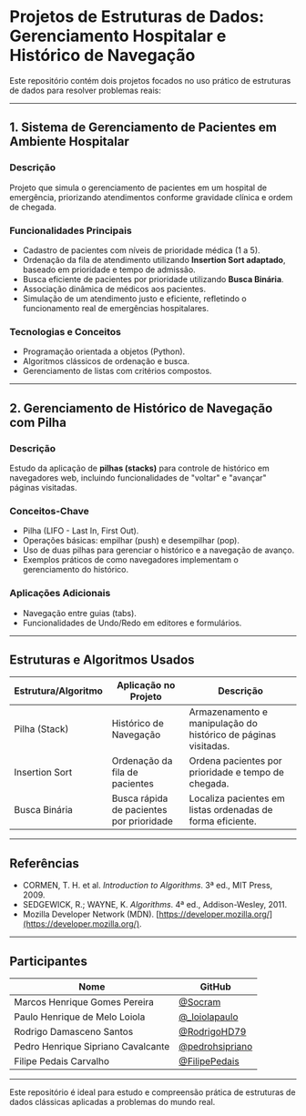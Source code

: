 # Projetos de Estruturas de Dados: Gerenciamento Hospitalar e Histórico de Navegação  

Este repositório contém dois projetos focados no uso prático de estruturas de dados para resolver problemas reais:

---

## 1. Sistema de Gerenciamento de Pacientes em Ambiente Hospitalar  

### Descrição  
Projeto que simula o gerenciamento de pacientes em um hospital de emergência, priorizando atendimentos conforme gravidade clínica e ordem de chegada.  

### Funcionalidades Principais  
- Cadastro de pacientes com níveis de prioridade médica (1 a 5).  
- Ordenação da fila de atendimento utilizando **Insertion Sort adaptado**, baseado em prioridade e tempo de admissão.  
- Busca eficiente de pacientes por prioridade utilizando **Busca Binária**.  
- Associação dinâmica de médicos aos pacientes.  
- Simulação de um atendimento justo e eficiente, refletindo o funcionamento real de emergências hospitalares.

### Tecnologias e Conceitos  
- Programação orientada a objetos (Python).  
- Algoritmos clássicos de ordenação e busca.  
- Gerenciamento de listas com critérios compostos.

---

## 2. Gerenciamento de Histórico de Navegação com Pilha  

### Descrição  
Estudo da aplicação de **pilhas (stacks)** para controle de histórico em navegadores web, incluindo funcionalidades de "voltar" e "avançar" páginas visitadas.  

### Conceitos-Chave  
- Pilha (LIFO - Last In, First Out).  
- Operações básicas: empilhar (push) e desempilhar (pop).  
- Uso de duas pilhas para gerenciar o histórico e a navegação de avanço.  
- Exemplos práticos de como navegadores implementam o gerenciamento do histórico.

### Aplicações Adicionais  
- Navegação entre guias (tabs).  
- Funcionalidades de Undo/Redo em editores e formulários.

---

## Estruturas e Algoritmos Usados  

| Estrutura/Algoritmo    | Aplicação no Projeto                      | Descrição                                                        |
|-----------------------|------------------------------------------|------------------------------------------------------------------|
| Pilha (Stack)         | Histórico de Navegação                    | Armazenamento e manipulação do histórico de páginas visitadas.  |
| Insertion Sort        | Ordenação da fila de pacientes            | Ordena pacientes por prioridade e tempo de chegada.              |
| Busca Binária         | Busca rápida de pacientes por prioridade  | Localiza pacientes em listas ordenadas de forma eficiente.       |

---

## Referências  

- CORMEN, T. H. et al. *Introduction to Algorithms*. 3ª ed., MIT Press, 2009.  
- SEDGEWICK, R.; WAYNE, K. *Algorithms*. 4ª ed., Addison-Wesley, 2011.  
- Mozilla Developer Network (MDN). [https://developer.mozilla.org/](https://developer.mozilla.org/).  

---

## Participantes  

| Nome                            | GitHub                                               |
|--------------------------------|------------------------------------------------------|
| Marcos Henrique Gomes Pereira  | [@Socram](https://github.com/vedSocram)              |
| Paulo Henrique de Melo Loiola  | [@\_loiolapaulo](https://github.com/loiolapaulo)     |
| Rodrigo Damasceno Santos       | [@RodrigoHD79](https://github.com/RodrigoHD79)       |
| Pedro Henrique Sipriano Cavalcante | [@pedrohsipriano](https://github.com/pedrohsipriano) |
| Filipe Pedais Carvalho         | [@FilipePedais](https://github.com/FilipePedais)     |

---

Este repositório é ideal para estudo e compreensão prática de estruturas de dados clássicas aplicadas a problemas do mundo real.  